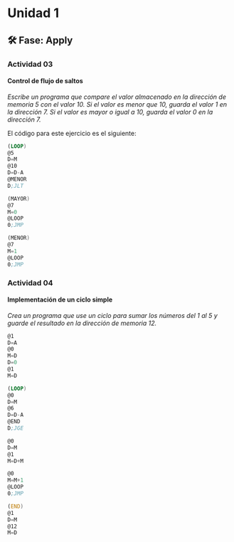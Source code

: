 # Unidad 1

## 🛠 Fase: Apply

### Actividad 03

#### Control de flujo de saltos

_Escribe un programa que compare el valor almacenado en la dirección de memoria 5 con el valor 10. Si el valor es menor que 10, guarda el valor 1 en la dirección 7. Si el valor es mayor o igual a 10, guarda el valor 0 en la dirección 7._

El código para este ejercicio es el siguiente:

``` asm
(LOOP)
@5
D=M       
@10
D=D-A
@MENOR
D;JLT 

(MAYOR)
@7
M=0
@LOOP
0;JMP

(MENOR)
@7
M=1
@LOOP
0;JMP
```

### Actividad 04

#### Implementación de un ciclo simple

_Crea un programa que use un ciclo para sumar los números del 1 al 5 y guarde el resultado en la dirección de memoria 12._
``` asm
@1
D=A
@0
M=D
D=0
@1
M=D

(LOOP)
@0
D=M
@6
D=D-A
@END
D;JGE

@0
D=M
@1
M=D+M

@0
M=M+1
@LOOP
0;JMP

(END)
@1
D=M
@12
M=D
```
